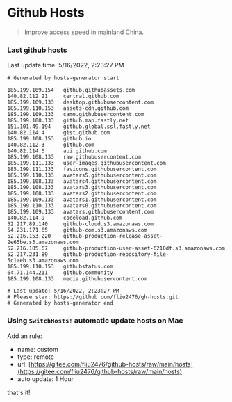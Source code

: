 # Github Hosts

> Improve access speed in mainland China.

### Last github hosts

Last update time: 5/16/2022, 2:23:27 PM

```base
# Generated by hosts-generator start 

185.199.109.154   github.githubassets.com
140.82.112.21     central.github.com
185.199.109.133   desktop.githubusercontent.com
185.199.110.153   assets-cdn.github.com
185.199.109.133   camo.githubusercontent.com
185.199.108.133   github.map.fastly.net
151.101.49.194    github.global.ssl.fastly.net
140.82.114.4      gist.github.com
185.199.108.153   github.io
140.82.112.3      github.com
140.82.114.6      api.github.com
185.199.108.133   raw.githubusercontent.com
185.199.111.133   user-images.githubusercontent.com
185.199.111.133   favicons.githubusercontent.com
185.199.110.133   avatars5.githubusercontent.com
185.199.108.133   avatars4.githubusercontent.com
185.199.108.133   avatars3.githubusercontent.com
185.199.108.133   avatars2.githubusercontent.com
185.199.109.133   avatars1.githubusercontent.com
185.199.110.133   avatars0.githubusercontent.com
185.199.109.133   avatars.githubusercontent.com
140.82.114.9      codeload.github.com
52.217.89.140     github-cloud.s3.amazonaws.com
54.231.171.65     github-com.s3.amazonaws.com
52.216.153.220    github-production-release-asset-2e65be.s3.amazonaws.com
52.216.185.67     github-production-user-asset-6210df.s3.amazonaws.com
52.217.231.89     github-production-repository-file-5c1aeb.s3.amazonaws.com
185.199.110.153   githubstatus.com
64.71.144.211     github.community
185.199.108.133   media.githubusercontent.com

# Last update: 5/16/2022, 2:23:27 PM
# Please star: https://github.com/fliu2476/gh-hosts.git
# Generated by hosts-generator end
```

### Using `SwitchHosts!` automatic update hosts on Mac
Add an rule:
- name: custom
- type: remote
- url: [https://gitee.com/fliu2476/github-hosts/raw/main/hosts](https://gitee.com/fliu2476/github-hosts/raw/main/hosts)
- auto update: 1 Hour

that's it!

